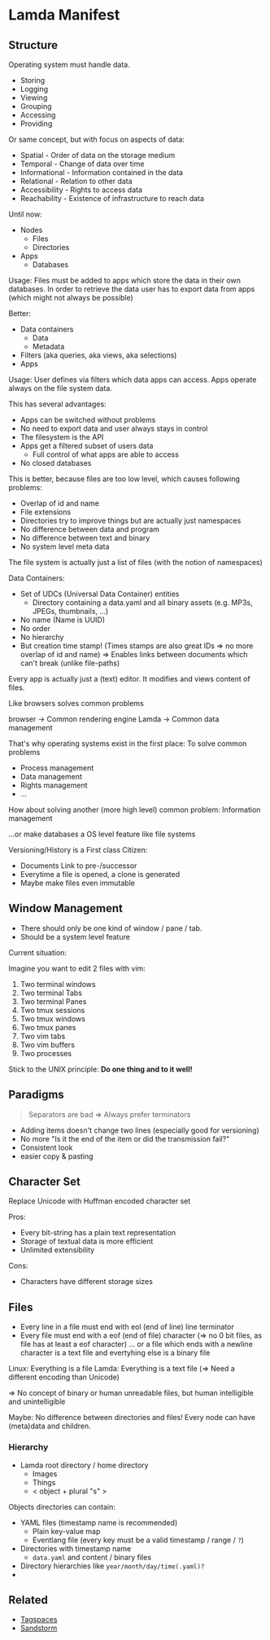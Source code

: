 # Lamda Manifest

## Structure

Operating system must handle data.

- Storing
- Logging
- Viewing
- Grouping
- Accessing
- Providing

Or same concept, but with focus on aspects of data:

- Spatial - Order of data on the storage medium
- Temporal - Change of data over time
- Informational - Information contained in the data
- Relational - Relation to other data
- Accessibility - Rights to access data
- Reachability - Existence of infrastructure to reach data


Until now:

- Nodes
  - Files
  - Directories
- Apps
  - Databases

Usage:
Files must be added to apps which store the data in their own databases.
In order to retrieve the data user has to export data from apps
(which might not always be possible)


Better:

- Data containers
  - Data
  - Metadata
- Filters (aka queries, aka views, aka selections)
- Apps

Usage:
User defines via filters which data apps can access.
Apps operate always on the file system data.

This has several advantages:

- Apps can be switched without problems
- No need to export data and user always stays in control
- The filesystem is the API
- Apps get a filtered subset of users data
  - Full control of what apps are able to access
- No closed databases

This is better, because files are too low level,
which causes following problems:

- Overlap of id and name
- File extensions
- Directories try to improve things but are actually just namespaces
- No difference between data and program
- No difference between text and binary
- No system level meta data

The file system is actually just a list of files (with the notion of namespaces)

Data Containers:
- Set of UDCs (Universal Data Container) entities
  - Directory containing a data.yaml and all binary assets (e.g. MP3s, JPEGs, thumbnails, …)
- No name (Name is UUID)
- No order
- No hierarchy
- But creation time stamp! (Times stamps are also great IDs => no more overlap of id and name)
  => Enables links between documents which can't break (unlike file-paths)


Every app is actually just a (text) editor.
It modifies and views content of files.


Like browsers solves common problems

browser -> Common rendering engine
Lamda -> Common data management

That's why operating systems exist in the first place: To solve common problems

- Process management
- Data management
- Rights management
- ...

How about solving another (more high level) common problem:
Information management

...or make databases a OS level feature like file systems


Versioning/History is a First class Citizen:

- Documents Link to pre-/successor
- Everytime a file is opened, a clone is generated
- Maybe make files even immutable


## Window Management

- There should only be one kind of window / pane / tab.
- Should be a system level feature

Current situation:

Imagine you want to edit 2 files with vim:

1. Two terminal windows
1. Two terminal Tabs
1. Two terminal Panes
1. Two tmux sessions
1. Two tmux windows
1. Two tmux panes
1. Two vim tabs
1. Two vim buffers
1. Two processes

Stick to the UNIX principle: **Do one thing and to it well!**


## Paradigms

> Separators are bad => Always prefer terminators

- Adding items doesn't change two lines (especially good for versioning)
- No more "Is it the end of the item or did the transmission fail?"
- Consistent look
- easier copy & pasting


## Character Set

Replace Unicode with Huffman encoded character set

Pros:

- Every bit-string has a plain text representation
- Storage of textual data is more efficient
- Unlimited extensibility

Cons:

- Characters have different storage sizes


## Files

- Every line in a file must end with eol (end of line) line terminator
- Every file must end with a eof (end of file) character
  (=> no 0 bit files, as file has at least a eof character)
  … or a file which ends with a newline character is a text file
  and evertyhing else is a binary file

Linux: Everything is a file
Lamda: Everything is a text file (=> Need a different encoding than Unicode)

=>
No concept of binary or human unreadable files,
but human intelligible and unintelligible

Maybe: No difference between directories and files!
Every node can have (meta)data and children.


### Hierarchy

- Lamda root directory / home directory
  - Images
  - Things
  - < object + plural "s" >

Objects directories can contain:

- YAML files (timestamp name is recommended)
  - Plain key-value map
  - Eventlang file (every key must be a valid timestamp / range / `?`)
- Directories with timestamp name
  - `data.yaml` and content / binary files
- Directory hierarchies like `year/month/day/time(.yaml)?`
-



## Related

- [Tagspaces](https://tagspaces.org)
- [Sandstorm](https://sandstorm.io)

